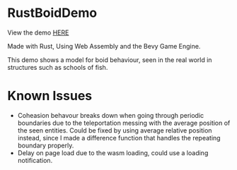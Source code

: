 # RustBoidDemo

View the demo [HERE](https://alexnayl.github.io/RustBoidDemo/)

Made with Rust, Using Web Assembly and the Bevy Game Engine.

This demo shows a model for boid behaviour, seen in the real world in structures such as schools of fish.

# Known Issues
- Coheasion behavour breaks down when going through periodic boundaries due to the teleportation messing with the average position of the seen entities. Could be fixed by using average relative position instead, since I made a difference function that handles the repeating boundary properly.
- Delay on page load due to the wasm loading, could use a loading notification.
